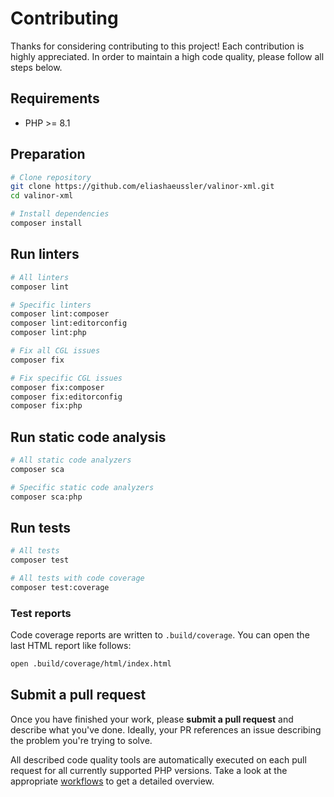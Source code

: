 # Contributing

Thanks for considering contributing to this project! Each contribution is
highly appreciated. In order to maintain a high code quality, please follow
all steps below.

## Requirements

- PHP >= 8.1

## Preparation

```bash
# Clone repository
git clone https://github.com/eliashaeussler/valinor-xml.git
cd valinor-xml

# Install dependencies
composer install
```

## Run linters

```bash
# All linters
composer lint

# Specific linters
composer lint:composer
composer lint:editorconfig
composer lint:php

# Fix all CGL issues
composer fix

# Fix specific CGL issues
composer fix:composer
composer fix:editorconfig
composer fix:php
```

## Run static code analysis

```bash
# All static code analyzers
composer sca

# Specific static code analyzers
composer sca:php
```

## Run tests

```bash
# All tests
composer test

# All tests with code coverage
composer test:coverage
```

### Test reports

Code coverage reports are written to `.build/coverage`. You can open the
last HTML report like follows:

```bash
open .build/coverage/html/index.html
```

## Submit a pull request

Once you have finished your work, please **submit a pull request** and describe
what you've done. Ideally, your PR references an issue describing the problem
you're trying to solve.

All described code quality tools are automatically executed on each pull request
for all currently supported PHP versions. Take a look at the appropriate
[workflows][1] to get a detailed overview.

[1]: .github/workflows
